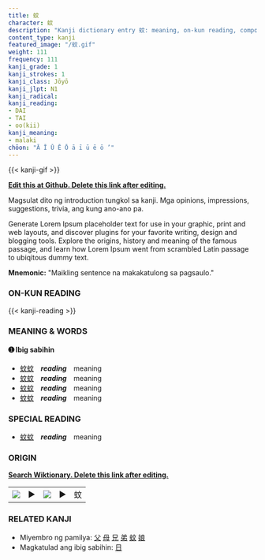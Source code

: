 ```yaml
---
title: 蚊
character: 蚊
description: "Kanji dictionary entry 蚊: meaning, on-kun reading, compounds, origin, related kanji"
content_type: kanji
featured_image: "/蚊.gif"
weight: 111
frequency: 111
kanji_grade: 1
kanji_strokes: 1
kanji_class: Jōyō
kanji_jlpt: N1
kanji_radical: 
kanji_reading: 
- DAI
- TAI
- oo(kii)
kanji_meaning:
- malaki
chōon: "Ā Ī Ū Ē Ō ā ī ū ē ō ’"
---
```

[//]: # (Don't edit the line below. Kanji animated GIF code is automatically generated.)
{{< kanji-gif >}}

[//]: # (Edit below this line.)

**[Edit this at Github. Delete this link after editing.](https://github.com/tim0g/tim/tree/main/content/kanji/蚊/index.md)**

Magsulat dito ng introduction tungkol sa kanji. Mga opinions, impressions, suggestions, trivia, ang kung ano-ano pa.

Generate Lorem Ipsum placeholder text for use in your graphic, print and web layouts, and discover plugins for your favorite writing, design and blogging tools. Explore the origins, history and meaning of the famous passage, and learn how Lorem Ipsum went from scrambled Latin passage to ubiqitous dummy text.
 
**Mnemonic:** "Maikling sentence na makakatulong sa pagsaulo."

### ON-KUN READING

[//]: # (Don't edit the line below. ON-KUN READING code is automatically generated.)
{{< kanji-reading >}}

### MEANING & WORDS

#### ➊ **Ibig sabihin**
  - [蚊](../蚊)[蚊](../蚊)　***reading***　meaning
  - [蚊](../蚊)[蚊](../蚊)　***reading***　meaning
  - [蚊](../蚊)[蚊](../蚊)　***reading***　meaning
  - [蚊](../蚊)[蚊](../蚊)　***reading***　meaning

### SPECIAL READING
  - [蚊](../蚊)[蚊](../蚊)　***reading***　meaning

### ORIGIN

**[Search Wiktionary. Delete this link after editing.](https://wiktionary.org/wiki/蚊)**
<table class="kanji-table"><tr><td>
<img src="60px-蚊-bronze.svg.png">
</td><td>▶</td><td>
<img src="60px-蚊-oracle.svg.png">
</td><td>▶</td>
<td class="kanji-origin">蚊</td>
</tr></table>

### RELATED KANJI
- Miyembro ng pamilya: [父](../父) [母](../母) [兄](../兄) [弟](../弟) [蚊](../蚊) [娘](../娘)
- Magkatulad ang ibig sabihin: [日](../日)
